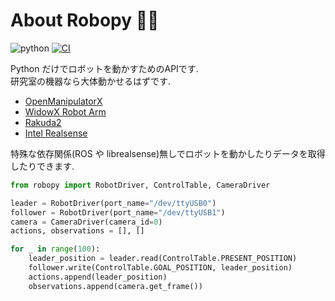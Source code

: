 # About Robopy 🤖🐍

![python](https://img.shields.io/badge/python-3.7%20|%203.8%20|%203.9%20|%203.10-blue)
[![CI](https://github.com/nomutin/Robopy/actions/workflows/ci.yaml/badge.svg)](https://github.com/nomutin/Robopy/actions/workflows/ci.yaml)

Python だけでロボットを動かすためのAPIです.  
研究室の機器なら大体動かせるはずです.

* [OpenManipulatorX](https://emanual.robotis.com/docs/en/platform/openmanipulator_x/overview/)
* [WidowX Robot Arm](https://www.unipos.net/find/product_item.php?id=3430)
* [Rakuda2](https://github.com/ROBOTIS-JAPAN-GIT/rakuda2_example)
* [Intel Realsense](https://www.intelrealsense.com/)

特殊な依存関係(ROS や librealsense)無しでロボットを動かしたりデータを取得したりできます.

```python
from robopy import RobotDriver, ControlTable, CameraDriver

leader = RobotDriver(port_name="/dev/ttyUSB0")
follower = RobotDriver(port_name="/dev/ttyUSB1")
camera = CameraDriver(camera_id=0)
actions, observations = [], []

for _ in range(100):
    leader_position = leader.read(ControlTable.PRESENT_POSITION)
    follower.write(ControlTable.GOAL_POSITION, leader_position)
    actions.append(leader_position)
    observations.append(camera.get_frame())
```
